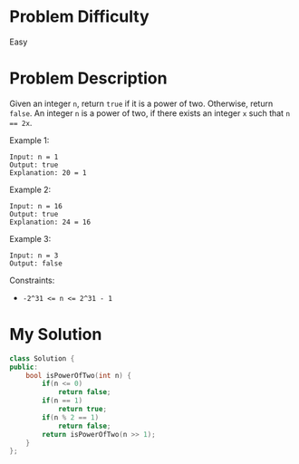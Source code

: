 # Problem Difficulty
Easy

# Problem Description
Given an integer `n`, return `true` if it is a power of two. Otherwise, return `false`.
An integer `n` is a power of two, if there exists an integer `x` such that `n == 2x`.

Example 1:
```
Input: n = 1
Output: true
Explanation: 20 = 1
```
Example 2:
```
Input: n = 16
Output: true
Explanation: 24 = 16
```
Example 3:
```
Input: n = 3
Output: false
 ```

Constraints:

- `-2^31 <= n <= 2^31 - 1`

# My Solution

```cpp
class Solution {
public:
    bool isPowerOfTwo(int n) {
        if(n <= 0)
            return false;
        if(n == 1)
            return true;
        if(n % 2 == 1)
            return false;
        return isPowerOfTwo(n >> 1);
    }
};
```
